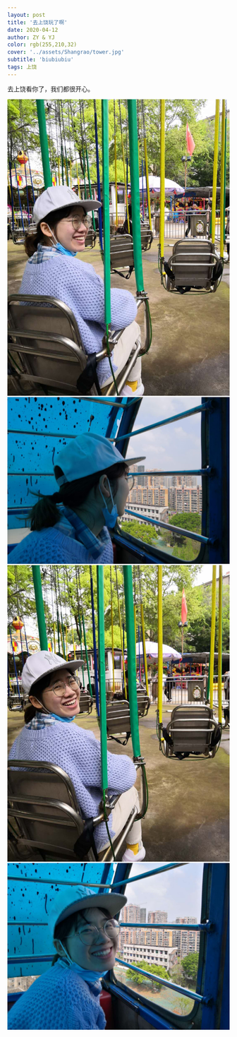 ```yaml
---
layout: post
title: '去上饶玩了啊'
date: 2020-04-12
author: ZY & YJ
color: rgb(255,210,32)
cover: '../assets/Shangrao/tower.jpg'
subtitle: 'biubiubiu'
tags: 上饶
---
```

去上饶看你了，我们都很开心。

![1](https://raw.githubusercontent.com/YJHelloWorld/YJHelloWorld.github.io/master/assets/Shangrao/zy1.jpg)
![2](https://raw.githubusercontent.com/YJHelloWorld/YJHelloWorld.github.io/master/assets/Shangrao/zy2.jpg)
![3](https://raw.githubusercontent.com/YJHelloWorld/YJHelloWorld.github.io/master/assets/Shangrao/zy3.jpg)
![4](https://raw.githubusercontent.com/YJHelloWorld/YJHelloWorld.github.io/master/assets/Shangrao/zy4.jpg)





